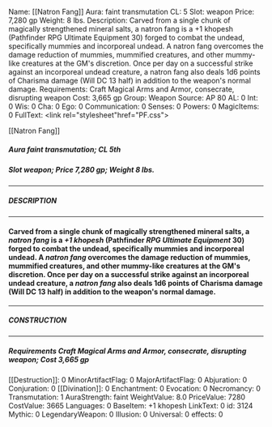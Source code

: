 Name: [[Natron Fang]]
Aura: faint transmutation
CL: 5
Slot: weapon
Price: 7,280 gp
Weight: 8 lbs.
Description: Carved from a single chunk of magically strengthened mineral salts, a natron fang is a +1 khopesh (Pathfinder RPG Ultimate Equipment 30) forged to combat the undead, specifically mummies and incorporeal undead. A natron fang overcomes the damage reduction of mummies, mummified creatures, and other mummy-like creatures at the GM's discretion. Once per day on a successful strike against an incorporeal undead creature, a natron fang also deals 1d6 points of Charisma damage (Will DC 13 half) in addition to the weapon's normal damage.
Requirements: Craft Magical Arms and Armor, consecrate, disrupting weapon
Cost: 3,665 gp
Group: Weapon
Source: AP 80
AL: 0
Int: 0
Wis: 0
Cha: 0
Ego: 0
Communication: 0
Senses: 0
Powers: 0
MagicItems: 0
FullText: <link rel="stylesheet"href="PF.css"><div class="heading"><p class="alignleft">[[Natron Fang]]</p><div style="clear: both;"></div></div><div><h5><b>Aura </b>faint transmutation; <b>CL </b>5th</h5><h5><b>Slot </b>weapon; <b>Price </b>7,280 gp; <b>Weight </b>8 lbs.</h5></div><hr/><div><h5><b>DESCRIPTION</b></h5></div><hr/><div><h4><p>Carved from a single chunk of magically strengthened mineral salts, a <i>natron fang</i> is a <i>+1 khopesh</i> (Pathfinder <i>RPG Ultimate Equipment</i> 30) forged to combat the undead, specifically mummies and incorporeal undead. A <i>natron fang</i> overcomes the damage reduction of mummies, mummified creatures, and other mummy-like creatures at the GM's discretion. Once per day on a successful strike against an incorporeal undead creature, a <i>natron fang</i> also deals 1d6 points of Charisma damage (Will DC 13 half) in addition to the weapon's normal damage.</p></h4></div><hr/><div><h5><b>CONSTRUCTION</b></h5></div><hr/><div><h5><b>Requirements </b>Craft Magical Arms and Armor, <i>consecrate</i>, <i>disrupting weapon</i>; <b>Cost </b>3,665 gp</h5></div>
[[Destruction]]: 0
MinorArtifactFlag: 0
MajorArtifactFlag: 0
Abjuration: 0
Conjuration: 0
[[Divination]]: 0
Enchantment: 0
Evocation: 0
Necromancy: 0
Transmutation: 1
AuraStrength: faint
WeightValue: 8.0
PriceValue: 7280
CostValue: 3665
Languages: 0
BaseItem: +1 khopesh
LinkText: 0
id: 3124
Mythic: 0
LegendaryWeapon: 0
Illusion: 0
Universal: 0
effects: 0
